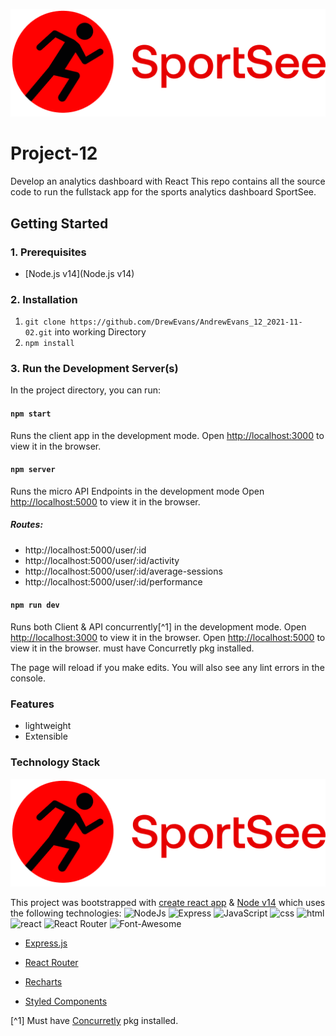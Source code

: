 ![sportSee](https://github.com/DrewEvans/AndrewEvans_12_2021-11-02/blob/master/src/assets/logo.png)

# Project-12

Develop an analytics dashboard with React
This repo contains all the source code to run the fullstack app for the sports analytics dashboard SportSee.

## Getting Started

### 1. Prerequisites

- [Node.js v14](Node.js v14)

### 2. Installation

1. `git clone https://github.com/DrewEvans/AndrewEvans_12_2021-11-02.git` into working Directory
2. `npm install`

### 3. Run the Development Server(s)

In the project directory, you can run:

#### `npm start`

Runs the client app in the development mode.
Open [http://localhost:3000](http://localhost:3000) to view it in the browser.

#### `npm server`

Runs the micro API Endpoints in the development mode
Open [http://localhost:5000](http://localhost:5000) to view it in the browser.

##### Routes:

- http://localhost:5000/user/:id
- http://localhost:5000/user/:id/activity
- http://localhost:5000/user/:id/average-sessions
- http://localhost:5000/user/:id/performance

#### `npm run dev`

Runs both Client & API concurrently[^1] in the development mode.
Open [http://localhost:3000](http://localhost:3000) to view it in the browser.
Open [http://localhost:5000](http://localhost:000) to view it in the browser.
must have Concurretly pkg installed.

The page will reload if you make edits.
You will also see any lint errors in the console.

### Features

- lightweight
- Extensible

### Technology Stack

![techStack](https://github.com/DrewEvans/AndrewEvans_12_2021-11-02/blob/master/src/assets/logo.png)

This project was bootstrapped with [create react app](https://create-react-app.dev) & [Node v14](https://nodejs.org/en/) which uses the following technologies:
![NodeJs]("https://cdn.svgporn.com/logos/nodejs-icon.svg")
![Express]("https://cdn.svgporn.com/logos/express.svg")
![JavaScript]("https://cdn.svgporn.com/logos/javascript.svg")
![css]("https://cdn.svgporn.com/logos/css-3.svg")
![html]("https://cdn.svgporn.com/logos/html-5.svg")
![react](https://cdn.svgporn.com/logos/react.svg)
![React Router](https://cdn.svgporn.com/logos/react-router.svg)
![Font-Awesome]("https://cdn.svgporn.com/logos/font-awesome.svg")

- [Express.js](https://expressjs.com/)

- [React Router](https://cdn.svgporn.com/logos/react-router.svg)
- [Recharts](https://recharts.org/en-US)
- [Styled Components](https://styled-components.com/)

[^1] Must have [Concurretly](https://www.npmjs.com/package/concurrently) pkg installed.
